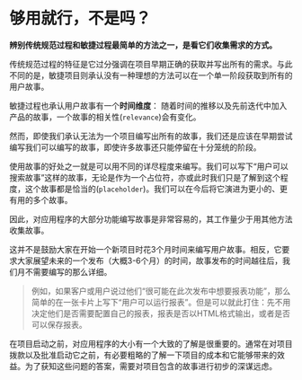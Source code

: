 # 够用就行，不是吗？

**辨别传统规范过程和敏捷过程最简单的方法之一，是看它们收集需求的方式。**

传统规范过程的特征是它过分强调在项目早期正确的获取并写出所有的需求。与此不同的是，敏捷项目则承认没有一种理想的方法可以在一个单一阶段获取到所有的用户故事。

敏捷过程也承认用户故事有一个**时间维度**： 随着时间的推移以及先前迭代中加入产品的故事，一个故事的相关性(`relevance`)会有变化。

然而，即使我们承认无法为一个项目编写出所有的故事，我们还是应该在早期尝试编写我们可以编写的故事，即使许多故事还只能停留在十分笼统的阶段。

使用故事的好处之一就是可以用不同的详尽程度来编写。我们可以写下“用户可以搜索故事”这样的故事，无论是作为一个占位符，亦或此时我们只是了解到这个程度，这个故事都是恰当的(`placeholder`)。我们可以在今后将它演进为更小的、更有用的多个故事。

因此，对应用程序的大部分功能编写故事是非常容易的，其工作量少于用其他方法收集故事。

这并不是鼓励大家在开始一个新项目时花3个月时间来编写用户故事。相反，它要求大家展望未来的一个发布（大概3-6个月）的时间，故事发布的时间越往后，我们月不需要编写的那么详细。

> 例如，如果客户或用户说过他们“很可能在此次发布中想要报表功能”，那么简单的在一张卡片上写下“用户可以运行报表”。但是可以就此打住：先不用决定他们是否需要配置自己的报表，报表是否以HTML格式输出，或者是否可以保存报表。

在项目启动之前，对应用程序的大小有一个大致的了解是很重要的。通常在对项目拨款以及批准启动它之前，有必要粗略的了解一下项目的成本和它能够带来的效益。为了获知这些问题的答案，需要对项目包含的故事进行初步的深谋远虑。